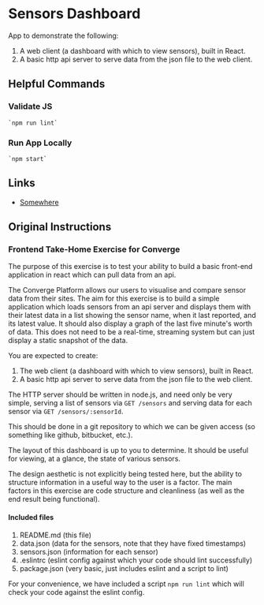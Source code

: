 # Sensors Dashboard

App to demonstrate the following:

1. A web client (a dashboard with which to view sensors), built in React.
2. A basic http api server to serve data from the json file to the web client.

## Helpful Commands

### Validate JS

    `npm run lint`
    
### Run App Locally
    
    `npm start`

## Links

* [Somewhere](http://www.google.com)

## Original Instructions

### Frontend Take-Home Exercise for Converge

The purpose of this exercise is to test your ability to build a basic front-end
application in react which can pull data from an api.

The Converge Platform allows our users to visualise and compare sensor data from
their sites. The aim for this exercise is to build a simple application which
loads sensors from an api server and displays them with their latest data in a
list showing the sensor name, when it last reported, and its latest value. It
should also display a graph of the last five minute's worth of data. This does
not need to be a real-time, streaming system but can just display a static
snapshot of the data.

You are expected to create:

1. The web client (a dashboard with which to view sensors), built in React.
2. A basic http api server to serve data from the json file to the web client.

The HTTP server should be written in node.js, and need only be very simple,
serving a list of sensors via `GET /sensors` and serving data for each sensor
via `GET /sensors/:sensorId`.

This should be done in a git repository to which we can be given access (so
something like github, bitbucket, etc.).

The layout of this dashboard is up to you to determine. It should be useful for
viewing, at a glance, the state of various sensors.

The design aesthetic is not explicitly being tested here, but the ability to
structure information in a useful way to the user is a factor. The main factors
in this exercise are code structure and cleanliness (as well as the end result
being functional).

#### Included files

1. README.md (this file)
2. data.json (data for the sensors, note that they have fixed timestamps)
3. sensors.json (information for each sensor)
4. .eslintrc (eslint config against which your code should lint successfully)
5. package.json (very basic, just includes eslint and a script to lint)

For your convenience, we have included a script `npm run lint` which will check
your code against the eslint config.
